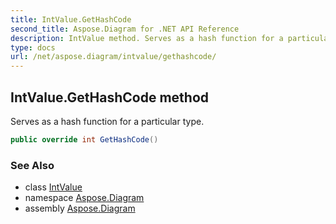 ```yaml
---
title: IntValue.GetHashCode
second_title: Aspose.Diagram for .NET API Reference
description: IntValue method. Serves as a hash function for a particular type
type: docs
url: /net/aspose.diagram/intvalue/gethashcode/
---
```

## IntValue.GetHashCode method

Serves as a hash function for a particular type.

```csharp
public override int GetHashCode()
```

### See Also

* class [IntValue](../)
* namespace [Aspose.Diagram](../../intvalue/)
* assembly [Aspose.Diagram](../../../)


